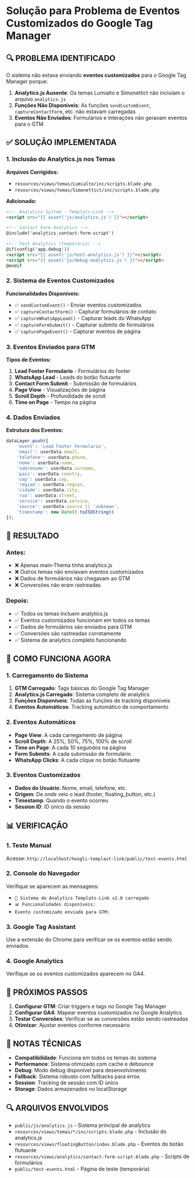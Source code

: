 # Solução para Problema de Eventos Customizados do Google Tag Manager

## 🔍 **PROBLEMA IDENTIFICADO**

O sistema não estava enviando **eventos customizados** para o Google Tag Manager porque:

1. **Analytics.js Ausente**: Os temas Lumialto e Simonettict não incluíam o arquivo `analytics.js`
2. **Funções Não Disponíveis**: As funções `sendCustomEvent`, `captureContactForm`, etc. não estavam carregadas
3. **Eventos Não Enviados**: Formulários e interações não geravam eventos para o GTM

## ✅ **SOLUÇÃO IMPLEMENTADA**

### **1. Inclusão do Analytics.js nos Temas**

**Arquivos Corrigidos:**
- `resources/views/temas/Lumialto/inc/scripts.blade.php`
- `resources/views/temas/Simonettict/inc/scripts.blade.php`

**Adicionado:**
```html
<!-- Analytics System - Templats-Link -->
<script src="{{ asset('js/analytics.js') }}"></script>

<!-- Contact Form Analytics -->
@include('analytics.contact-form-script')

<!-- Test Analytics (temporário) -->
@if(config('app.debug'))
<script src="{{ asset('js/test-analytics.js') }}"></script>
<script src="{{ asset('js/debug-analytics.js') }}"></script>
@endif
```

### **2. Sistema de Eventos Customizados**

**Funcionalidades Disponíveis:**
- ✅ `sendCustomEvent()` - Enviar eventos customizados
- ✅ `captureContactForm()` - Capturar formulários de contato
- ✅ `captureWhatsAppLead()` - Capturar leads do WhatsApp
- ✅ `captureFormSubmit()` - Capturar submits de formulários
- ✅ `capturePageEvent()` - Capturar eventos de página

### **3. Eventos Enviados para GTM**

**Tipos de Eventos:**
1. **Lead Footer Formulario** - Formulários do footer
2. **WhatsApp Lead** - Leads do botão flutuante
3. **Contact Form Submit** - Submissão de formulários
4. **Page View** - Visualizações de página
5. **Scroll Depth** - Profundidade de scroll
6. **Time on Page** - Tempo na página

### **4. Dados Enviados**

**Estrutura dos Eventos:**
```javascript
dataLayer.push({
    'event': 'Lead Footer Formulario',
    'email': userData.email,
    'telefone': userData.phone,
    'nome': userData.name,
    'sobrenome': userData.surname,
    'pais': userData.country,
    'cep': userData.cep,
    'regiao': userData.region,
    'cidade': userData.city,
    'rua': userData.street,
    'service': userData.service,
    'source': userData.source || 'unknown',
    'timestamp': new Date().toISOString()
});
```

## 🎯 **RESULTADO**

### **Antes:**
- ❌ Apenas main-Thema tinha analytics.js
- ❌ Outros temas não enviavam eventos customizados
- ❌ Dados de formulários não chegavam ao GTM
- ❌ Conversões não eram rastreadas

### **Depois:**
- ✅ Todos os temas incluem analytics.js
- ✅ Eventos customizados funcionam em todos os temas
- ✅ Dados de formulários são enviados para GTM
- ✅ Conversões são rastreadas corretamente
- ✅ Sistema de analytics completo funcionando

## 🔧 **COMO FUNCIONA AGORA**

### **1. Carregamento do Sistema**
1. **GTM Carregado**: Tags básicas do Google Tag Manager
2. **Analytics.js Carregado**: Sistema completo de analytics
3. **Funções Disponíveis**: Todas as funções de tracking disponíveis
4. **Eventos Automáticos**: Tracking automático de comportamento

### **2. Eventos Automáticos**
- **Page View**: A cada carregamento de página
- **Scroll Depth**: A 25%, 50%, 75%, 100% de scroll
- **Time on Page**: A cada 10 segundos na página
- **Form Submits**: A cada submissão de formulário
- **WhatsApp Clicks**: A cada clique no botão flutuante

### **3. Eventos Customizados**
- **Dados do Usuário**: Nome, email, telefone, etc.
- **Origem**: De onde veio o lead (footer, floating_button, etc.)
- **Timestamp**: Quando o evento ocorreu
- **Session ID**: ID único da sessão

## 📊 **VERIFICAÇÃO**

### **1. Teste Manual**
Acesse: `http://localhost/hoogli-templast-link/public/test-events.html`

### **2. Console do Navegador**
Verifique se aparecem as mensagens:
- `🚀 Sistema de Analytics Templats-Link v2.0 carregado`
- `📊 Funcionalidades disponíveis:`
- `Evento customizado enviado para GTM:`

### **3. Google Tag Assistant**
Use a extensão do Chrome para verificar se os eventos estão sendo enviados.

### **4. Google Analytics**
Verifique se os eventos customizados aparecem no GA4.

## 🚀 **PRÓXIMOS PASSOS**

1. **Configurar GTM**: Criar triggers e tags no Google Tag Manager
2. **Configurar GA4**: Mapear eventos customizados no Google Analytics
3. **Testar Conversões**: Verificar se as conversões estão sendo rastreadas
4. **Otimizar**: Ajustar eventos conforme necessário

## 📝 **NOTAS TÉCNICAS**

- **Compatibilidade**: Funciona em todos os temas do sistema
- **Performance**: Sistema otimizado com cache e debounce
- **Debug**: Modo debug disponível para desenvolvimento
- **Fallback**: Sistema robusto com fallbacks para erros
- **Session**: Tracking de sessão com ID único
- **Storage**: Dados armazenados no localStorage

## 🔍 **ARQUIVOS ENVOLVIDOS**

- `public/js/analytics.js` - Sistema principal de analytics
- `resources/views/temas/*/inc/scripts.blade.php` - Inclusão do analytics.js
- `resources/views/floatingButton/index.blade.php` - Eventos do botão flutuante
- `resources/views/analytics/contact-form-script.blade.php` - Scripts de formulários
- `public/test-events.html` - Página de teste (temporária)
